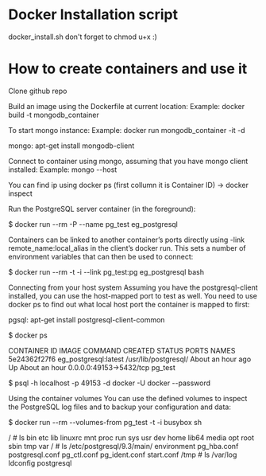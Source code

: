 # Docker Installation script
docker_install.sh
don't forget to chmod u+x :)

# How to create containers and use it


Clone github repo

Build an image using the Dockerfile at current location:
 Example: docker build -t mongodb_container

To start mongo instance:
 Example: docker run mongodb_container -it -d

mongo: apt-get install mongodb-client 

Connect to container using mongo, assuming that you have mongo client installed:
 Example: mongo --host <ip>
  
  You can find ip using docker ps (first collumn it is Container ID) -> docker inspect <container ID>
 

Run the PostgreSQL server container (in the foreground):

  $ docker run --rm -P --name pg_test eg_postgresql

Containers can be linked to another container’s ports directly using -link remote_name:local_alias in the client’s docker run. This sets a number of environment variables that can then be used to connect:

  $ docker run --rm -t -i --link pg_test:pg eg_postgresql bash

Connecting from your host system
Assuming you have the postgresql-client installed, you can use the host-mapped port to test as well. You need to use docker ps to find out what local host port the container is mapped to first:

pgsql: apt-get install postgresql-client-common

$ docker ps

CONTAINER ID        IMAGE                  COMMAND                CREATED             STATUS              PORTS                                      NAMES
5e24362f27f6        eg_postgresql:latest   /usr/lib/postgresql/   About an hour ago   Up About an hour    0.0.0.0:49153->5432/tcp                    pg_test

$ psql -h localhost -p 49153 -d docker -U docker --password

Using the container volumes
You can use the defined volumes to inspect the PostgreSQL log files and to backup your configuration and data:

$ docker run --rm --volumes-from pg_test -t -i busybox sh

/ # ls
bin      etc      lib      linuxrc  mnt      proc     run      sys      usr
dev      home     lib64    media    opt      root     sbin     tmp      var
/ # ls /etc/postgresql/9.3/main/
environment      pg_hba.conf      postgresql.conf
pg_ctl.conf      pg_ident.conf    start.conf
/tmp # ls /var/log
ldconfig    postgresql

